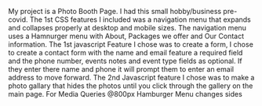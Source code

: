 My project is a Photo Booth Page. I had this small hobby/business pre-covid.
The 1st CSS features I included was a navigation menu that expands and collapses properly at desktop and mobile sizes. The navigation menu uses a Hamnurger menu with About, Packages we offer and Our Contact information.
The 1st javascript Feature I chose was to create a form, I chose to create a contact form with the name and email feature a required field and the phone number, events notes and event type fields as optional. If they enter there name and phone it will prompt them to enter an email address to move forward. The 2nd Javascript feature I chose was to make a photo gallary that hides the photos until you click through the gallery on the main page. 
For Media Queries @800px Hamburger Menu changes sides